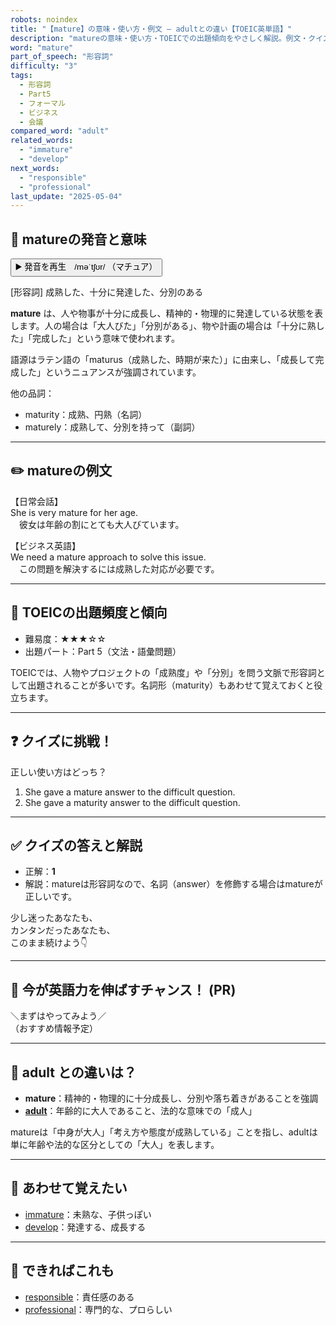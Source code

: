 ```yaml
---
robots: noindex
title: "【mature】の意味・使い方・例文 ― adultとの違い【TOEIC英単語】"
description: "matureの意味・使い方・TOEICでの出題傾向をやさしく解説。例文・クイズ付きでadultとの違いもわかりやすく学べます。"
word: "mature"
part_of_speech: "形容詞"
difficulty: "3"
tags:
  - 形容詞
  - Part5
  - フォーマル
  - ビジネス
  - 会議
compared_word: "adult"
related_words:
  - "immature"
  - "develop"
next_words:
  - "responsible"
  - "professional"
last_update: "2025-05-04"
---
```


## 🔰 matureの発音と意味

<button class="play-audio" onclick="playTTS('mature')">
  <span class="play-audio-main">
    ▶️ 発音を再生　/məˈtʃʊr/
  </span>
  <span class="play-audio-sub">
    （マチュア）
  </span>
</button>

[形容詞] 成熟した、十分に発達した、分別のある

**mature** は、人や物事が十分に成長し、精神的・物理的に発達している状態を表します。人の場合は「大人びた」「分別がある」、物や計画の場合は「十分に熟した」「完成した」という意味で使われます。

語源はラテン語の「maturus（成熟した、時期が来た）」に由来し、「成長して完成した」というニュアンスが強調されています。

他の品詞：  
- maturity：成熟、円熟（名詞）
- maturely：成熟して、分別を持って（副詞）

---

## ✏️ matureの例文

【日常会話】  
She is very mature for her age.  
　彼女は年齢の割にとても大人びています。

【ビジネス英語】  
We need a mature approach to solve this issue.  
　この問題を解決するには成熟した対応が必要です。

---

## 🎯 TOEICの出題頻度と傾向

- 難易度：★★★☆☆
- 出題パート：Part 5（文法・語彙問題）

TOEICでは、人物やプロジェクトの「成熟度」や「分別」を問う文脈で形容詞として出題されることが多いです。名詞形（maturity）もあわせて覚えておくと役立ちます。

---

## ❓ クイズに挑戦！

正しい使い方はどっち？

1. She gave a mature answer to the difficult question.  
2. She gave a maturity answer to the difficult question.

---

## ✅ クイズの答えと解説

- 正解：**1**
- 解説：matureは形容詞なので、名詞（answer）を修飾する場合はmatureが正しいです。

少し迷ったあなたも、  
カンタンだったあなたも、  
このまま続けよう👇️

---

## 🚀 今が英語力を伸ばすチャンス！ (PR)

<div class="info-center">
＼まずはやってみよう／<br>  
（おすすめ情報予定）
</div>

---

## 🤔  adult との違いは？

- **mature**：精神的・物理的に十分成長し、分別や落ち着きがあることを強調
- **[adult](/adult)**：年齢的に大人であること、法的な意味での「成人」

matureは「中身が大人」「考え方や態度が成熟している」ことを指し、adultは単に年齢や法的な区分としての「大人」を表します。

---

## 🧩 あわせて覚えたい

- [immature](/immature)：未熟な、子供っぽい
- [develop](/develop)：発達する、成長する

---

## 📖 できればこれも

- [responsible](/responsible)：責任感のある
- [professional](/professional)：専門的な、プロらしい

<!-- cvid: aid00_bid08 -->
